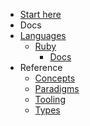 - [Start here](/)
- Docs
- [Languages](/languages/README.md)
  - [Ruby](/languages/ruby/README.md)
    - [Docs](/languages/ruby/docs/README.md)
- Reference
  - [Concepts](/reference/concepts/README.md)
  - [Paradigms](/reference/paradigms/README.md)
  - [Tooling](/reference/tooling/README.md)
  - [Types](/reference/types/README.md)
